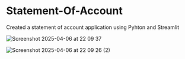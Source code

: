 # Statement-Of-Account
Created a statement of account application using Pyhton and Streamlit

![Screenshot 2025-04-06 at 22 09 37](https://github.com/user-attachments/assets/c21e4eb9-9e64-476f-b056-686ff66e025d)


![Screenshot 2025-04-06 at 22 09 26 (2)](https://github.com/user-attachments/assets/08eb85df-cbec-45e1-bd15-0d9b89963ba2)

